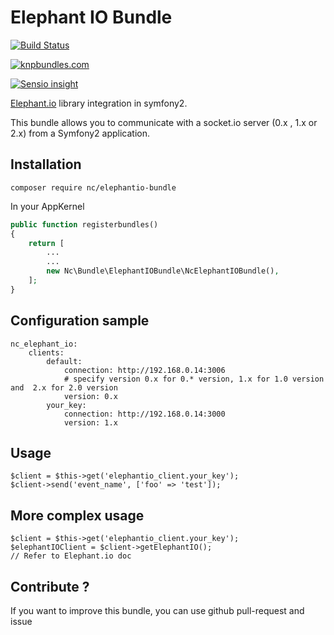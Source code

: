 # Elephant IO Bundle

[![Build Status](https://travis-ci.org/nchaulet/ElephantIOBundle.png)](https://travis-ci.org/nchaulet/ElephantIOBundle)

[![knpbundles.com](http://knpbundles.com/nchaulet/ElephantIOBundle/badge)](http://knpbundles.com/nchaulet/ElephantIOBundle)

[![Sensio insight](https://insight.sensiolabs.com/projects/95656013-0bba-426c-90be-07a3b88a5eb6/mini.png)](https://insight.sensiolabs.com/projects/95656013-0bba-426c-90be-07a3b88a5eb6)

[Elephant.io](https://github.com/Wisembly/elephant.io) library integration in symfony2.

This bundle allows you to communicate with a socket.io server (0.x , 1.x or 2.x) from a Symfony2 application.

## Installation

```shell
composer require nc/elephantio-bundle
```

In your AppKernel

```php
public function registerbundles()
{
    return [
    	...
    	...
    	new Nc\Bundle\ElephantIOBundle\NcElephantIOBundle(),
    ];
}
```

## Configuration sample

	nc_elephant_io:
	    clients:
	        default:
	            connection: http://192.168.0.14:3006
	            # specify version 0.x for 0.* version, 1.x for 1.0 version and  2.x for 2.0 version
	            version: 0.x
	        your_key:
	            connection: http://192.168.0.14:3000
	            version: 1.x

## Usage

	$client = $this->get('elephantio_client.your_key');
    $client->send('event_name', ['foo' => 'test']);

## More complex usage

	$client = $this->get('elephantio_client.your_key');
	$elephantIOClient = $client->getElephantIO();
	// Refer to Elephant.io doc

## Contribute ?

If you want to improve this bundle, you can use github pull-request and issue
